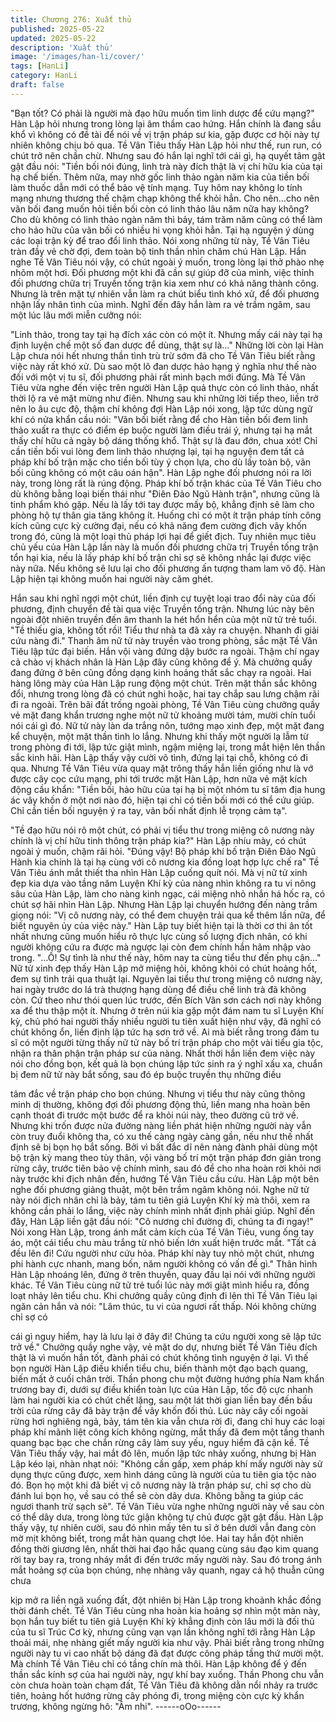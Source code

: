 ```yaml
---
title: Chương 276: Xuất thủ
published: 2025-05-22
updated: 2025-05-22
description: 'Xuất thủ'
image: '/images/han-li/cover/'
tags: [HanLi]
category: HanLi
draft: false
---
```


"Bạn tốt? Có phải là người mà đạo hữu muốn tìm linh dược để
cứu mạng?" Hàn Lập hỏi nhưng trong lòng lại âm thầm cao hứng.
Hắn chính là đang sầu khổ vì không có đề tài để nói về vị trận
pháp sư kia, gặp được cơ hội này tự nhiên không chịu bỏ qua.
Tề Vân Tiêu thấy Hàn Lập hỏi như thế, run run, có chút trở nên
chần chừ.
Nhưng sau đó hắn lại nghĩ tới cái gì, hạ quyết tâm gật gật đầu
nói:
"Tiền bối nói đúng, linh trà này đích thật là vị chí hữu kia của tại
hạ chế biến. Thêm nữa, may nhờ gốc linh thảo ngàn năm kia của
tiền bối làm thuốc dẫn mới có thể bảo vệ tính mạng. Tuy hôm nay
không lo tính mạng nhưng thương thế chậm chạp không thể khỏi
hẳn. Cho nên…cho nên vãn bối đang muốn hỏi tiền bối còn có
linh thảo lâu năm nữa hay không? Cho dù không có linh thảo
ngàn năm thì bảy, tám trăm năm cũng có thể làm cho hảo hữu
của vãn bối có nhiều hi vọng khỏi hẳn. Tại hạ nguyện ý dùng các
loại trận kỳ để trao đổi linh thảo.
Nói xong những từ này, Tề Vân Tiêu tràn đầy vẻ chờ đợi, đem
toàn bộ tinh thần nhìn chăm chú Hàn Lập.
Hắn nghe Tề Vân Tiêu nói vậy, có chút ngoài ý muốn, trong lòng
lại thở phào nhẹ nhõm một hơi. Đối phương một khi đã cần sự
giúp đỡ của mình, việc thỉnh đối phương chữa trị Truyền tống trận
kia xem như có khả năng thành công. Nhưng là trên mặt tự nhiên
vẫn làm ra chút biểu tình khó xử, để đối phương nhận lấy nhân
tình của mình.
Nghĩ đến đây hắn làm ra vẻ trầm ngâm, sau một lúc lâu mới miễn
cưỡng nói:

"Linh thảo, trong tay tại hạ đích xác còn có một ít. Nhưng mấy cái
này tại hạ định luyện chế một số đan dược để dùng, thật sự là…"
Những lời còn lại Hàn Lập chưa nói hết nhưng thần tình trù trừ
sớm đã cho Tề Vân Tiêu biết rằng việc này rất khó xử.
Dù sao một lô đan dược hảo hạng ý nghĩa như thế nào đối với
một vị tu sĩ, đối phương phải rất minh bạch mới đúng.
Mà Tề Vân Tiêu vừa nghe đến việc trên người Hàn Lập quả thực
còn có linh thảo, nhất thời lộ ra vẻ mặt mừng như điên. Nhưng
sau khi những lời tiếp theo, liền trở nên lo âu cực độ, thậm chí
không đợi Hàn Lập nói xong, lập tức dùng ngữ khí có nửa khẩn
cầu nói:
"Vãn bối biết rằng để cho Hàn tiền bối đem linh thảo xuất ra thực
có điểm ép buộc người làm điều trái ý, nhưng tại hạ mắt thấy chí
hữu cả ngày bộ dáng thống khổ. Thật sự là đau đớn, chua xót!
Chỉ cần tiền bối vui lòng đem linh thảo nhượng lại, tại hạ nguyện
đem tất cả pháp khí bố trận mặc cho tiền bối tùy ý chọn lựa, cho
dù lấy toàn bộ, vãn bối cũng không có một câu oán hận".
Hàn Lập nghe đối phương nói ra lời này, trong lòng rất là rúng
động.
Pháp khí bố trận khác của Tề Vân Tiêu cho dù không bằng loại
biến thái như "Điên Đảo Ngũ Hành trận", nhưng cũng là tinh phẩm
khó gặp. Nếu là lấy tới tay được mấy bộ, khẳng định sẽ làm cho
phòng hộ tự thân gia tăng không ít. Huống chi có một ít trận pháp
tính công kích cũng cực kỳ cường đại, nếu có khả năng đem
cường địch vây khốn trong đó, cũng là một loại thủ pháp lợi hại để
giết địch.
Tuy nhiên mục tiêu chủ yếu của Hàn Lập lần này là muốn đối
phương chữa trị Truyền tống trận tổn hại kia, nếu là lấy pháp khí
bố trận chỉ sợ sẽ không nhắc lại được việc này nữa. Nếu không sẽ
lưu lại cho đối phương ấn tượng tham lam vô độ. Hàn Lập hiện tại
không muốn hai người này căm ghét.

Hắn sau khi nghĩ ngợi một chút, liền định cự tuyệt loại trao đổi này
của đối phương, định chuyển đề tài qua việc Truyền tống trận.
Nhưng lúc này bên ngoài đột nhiên truyền đến âm thanh la hét
hổn hển của một nữ tử trẻ tuổi.
"Tề thiếu gia, không tốt rồi! Tiểu thư nhà ta đã xảy ra chuyện.
Nhanh đi giải cứu nàng đi."
Thanh âm nữ tử này truyền vào trong phòng, sắc mặt Tề Vân Tiêu
lập tức đại biến.
Hắn vội vàng đứng dậy bước ra ngoài. Thậm chí ngay cả chào vị
khách nhân là Hàn Lập đây cũng không để ý. Mà chưởng quầy
đang đứng ở bên cũng đồng dạng kinh hoảng thất sắc chạy ra
ngoài.
Hai hàng lông mày của Hàn Lập rung động một chút. Trên mặt
thần sắc không đổi, nhưng trong lòng đã có chút nghi hoặc, hai
tay chắp sau lưng chậm rãi đi ra ngoài.
Trên bãi đất trống ngoài phòng, Tề Vân Tiêu cùng chưởng quầy
vẻ mặt đang khẩn trương nghe một nữ tử khoảng mười tám, mười
chín tuổi nói cái gì đó.
Nữ tử này làn da trắng nõn, tướng mạo xinh đẹp, một mặt đang
kể chuyện, một mặt thần tình lo lắng. Nhưng khi thấy một người lạ
lẫm từ trong phòng đi tới, lập tức giật mình, ngậm miệng lại, trong
mắt hiện lên thần sắc kinh hãi.
Hàn Lập thấy vậy cười vô tình, đứng lại tại chỗ, không có đi qua.
Nhưng Tề Vân Tiêu vừa quay mặt trông thấy hắn liền giống như
là vớ được cây cọc cứu mạng, phi tới trước mặt Hàn Lập, hơn nữa
vẻ mặt kích động cầu khẩn:
"Tiền bối, hảo hữu của tại hạ bị một nhóm tu sĩ tâm địa hung ác
vây khốn ở một nơi nào đó, hiện tại chỉ có tiền bối mới có thể cứu
giúp. Chỉ cần tiền bối nguyện ý ra tay, vãn bối nhất định lễ trọng
cảm tạ".

"Tề đạo hữu nói rõ một chút, có phải vị tiểu thư trong miệng cô
nương này chính là vị chí hữu tinh thông trận pháp kia?" Hàn Lập
nhíu mày, có chút ngoài ý muốn, chậm rãi hỏi.
"Đúng vậy! Bộ pháp khí bố trận Điên Đảo Ngũ Hành kia chính là
tại hạ cùng với cô nương kia đồng loạt hợp lực chế ra" Tề Vân
Tiêu ánh mắt thiết tha nhìn Hàn Lập cuống quít nói.
Mà vị nữ tử xinh đẹp kia dựa vào tầng năm Luyện Khí kỳ của
nàng nhìn không ra tu vi nông sâu của Hàn Lập, làm cho nàng
kinh ngạc, cái miệng nhỏ nhắn há hốc ra, có chút sợ hãi nhìn Hàn
Lập.
Nhưng Hàn Lập lại chuyển hướng đến nàng trầm giọng nói:
"Vị cô nương này, có thể đem chuyện trải qua kể thêm lần nữa,
để biết nguyên ủy của việc này."
Hàn Lập tuy biết hiện tại là thời cơ thi ân tốt nhất nhưng cũng
muốn hiểu rõ thực lực cùng số lượng địch nhân, có khi người
không cứu ra được mà ngược lại còn đem chính hắn hãm nhập
vào trong.
"…Ồ! Sự tình là như thế này, hôm nay ta cùng tiểu thư đến phụ
cận…" Nữ tử xinh đẹp thấy Hàn Lập mở miệng hỏi, không khỏi có
chút hoảng hốt, đem sự tình trải qua thuật lại.
Nguyên lai tiểu thư trong miệng cô nương này, hai ngày trước do
lá trà thượng hạng dùng để điều chế linh trà đã không còn. Cứ
theo như thói quen lúc trước, đến Bích Vân sơn cách nơi này
không xa để thu thập một ít. Nhưng ở trên núi kia gặp một đám
nam tu sĩ Luyện Khí kỳ, chủ phó hai người thấy nhiều người tu
tiên xuất hiện như vậy, đã nghĩ có chút không ổn, liền định lập tức
hạ sơn trở về.
Ai mà biết rằng trong đám tu sĩ có một người từng thấy nữ tử này
bố trí trận pháp cho một vài tiểu gia tộc, nhận ra thân phận trận
pháp sư của nàng. Nhất thời hắn liền đem việc này nói cho đồng
bọn, kết quả là bọn chúng lập tức sinh ra ý nghĩ xấu xa, chuẩn bị
đem nữ tử này bắt sống, sau đó ép buộc truyền thụ những điều

tâm đắc về trận pháp cho bọn chúng.
Nhưng vị tiểu thư này cũng thông minh dị thường, không đợi đối
phương động thủ, liền mang nha hoàn bên cạnh thoát đi trước
một bước để ra khỏi núi này, theo đường cũ trở về. Nhưng khi trốn
được nửa đường nàng liền phát hiện những người này vẫn còn
truy đuổi không tha, có xu thế càng ngày càng gần, nếu như thế
nhất định sẽ bị bọn họ bắt sống.
Bởi vì bất đắc dĩ nên nàng đành phải dùng một bộ trận kỳ mang
theo tùy thân, vội vàng bố trí một trận pháp đơn giản trong rừng
cây, trước tiên bảo vệ chính mình, sau đó để cho nha hoàn rời
khỏi nơi này trước khi địch nhân đến, hướng Tề Vân Tiêu cầu
cứu.
Hàn Lập một bên nghe đối phương giảng thuật, một bên trầm
ngâm không nói.
Nghe nữ tử này nói địch nhân chỉ là bảy, tám tu tiên giả Luyện Khí
kỳ mà thôi, xem ra không cần phải lo lắng, việc này chính mình
nhất định phải giúp.
Nghĩ đến đây, Hàn Lập liền gật đầu nói:
"Cô nương chỉ đường đi, chúng ta đi ngay!"
Nói xong Hàn Lập, trong ánh mắt cảm kích của Tề Vân Tiêu, vung
ống tay áo, một cái tiểu chu màu trắng từ nhỏ biến lớn xuất hiện
trước mắt.
"Tất cả đều lên đi! Cứu người như cứu hỏa. Pháp khí này tuy nhỏ
một chút, nhưng phi hành cực nhanh, mang bốn, năm người
không có vấn đề gì." Thân hình Hàn Lập nhoáng lên, đứng ở trên
thuyền, quay đầu lại nói với những người khác.
Tề Vân Tiêu cùng nữ tử trẻ tuổi lúc này mới giật mình hiểu ra,
đồng loạt nhảy lên tiểu chu. Khi chưởng quầy cũng định đi lên thì
Tề Vân Tiêu lại ngăn cản hắn và nói:
"Lâm thúc, tu vi của ngươi rất thấp. Nói không chừng chỉ sợ có

cái gì nguy hiểm, hay là lưu lại ở đây đi! Chúng ta cứu người
xong sẽ lập tức trở về."
Chưởng quầy nghe vậy, vẻ mặt do dự, nhưng biết Tề Vân Tiêu
đích thật là vì muốn hắn tốt, đành phải có chút không tình nguyện
ở lại.
Vì thế bọn người Hàn Lập điều khiển tiểu chu, biến thành một đạo
bạch quang, biến mất ở cuối chân trời.
Thần phong chu một đường hướng phía Nam khẩn trương bay đi,
dưới sự điều khiển toàn lực của Hàn Lập, tốc độ cực nhanh làm
hai người kia có chút chết lặng, sau một lát thời gian liền bay đến
bầu trời của rừng cây đã bày trận để vây khốn đối thủ.
Lúc này cây cối ngoài rừng hơi nghiêng ngả, bảy, tám tên kia vẫn
chưa rời đi, đang chỉ huy các loại pháp khí mãnh liệt công kích
không ngừng, mắt thấy đã đem một tầng thanh quang bạc bạc
che chắn rừng cây làm suy yếu, nguy hiểm đã cận kề.
Tề Vân Tiêu thấy vậy, hai mắt đỏ lên, muốn lập tức nhảy xuống,
nhưng bị Hàn Lập kéo lại, nhàn nhạt nói:
"Không cần gấp, xem pháp khí mấy người này sử dụng thực cũng
được, xem hình dáng cũng là người của tu tiên gia tộc nào đó.
Bọn họ một khi đã biết vị cô nương này là trận pháp sư, chỉ sợ
cho dù đánh lui bọn họ, về sau có thể sẽ còn dây dưa. Không
bằng ta giúp các ngươi thanh trừ sạch sẽ".
Tề Vân Tiêu vừa nghe những người này về sau còn có thể dây
dưa, trong lòng tức giận không tự chủ được gật gật đầu.
Hàn Lập thấy vậy, tự nhiên cười, sau đó nhìn mấy tên tu sĩ ở bên
dưới vẫn đang còn mờ mịt không biết, trong mắt hàn quang chợt
lóe.
Hai tay hắn đột nhiên đồng thời giương lên, nhất thời hai đạo hắc
quang cùng sáu đạo kim quang rời tay bay ra, trong nháy mắt đi
đến trước mấy người này. Sau đó trong ánh mắt hoảng sợ của
bọn chúng, nhẹ nhàng vây quanh, ngay cả hộ thuẫn cũng chưa

kịp mở ra liền ngã xuống đất, đột nhiên bị Hàn Lập trong khoảnh
khắc đồng thời đánh chết.
Tề Vân Tiêu cùng nha hoàn kia hoảng sợ nhìn một màn này, bọn
hắn tuy biết tu tiên giả Luyện Khí kỳ khẳng định còn lâu mới là đối
thủ của tu sĩ Trúc Cơ kỳ, nhưng cũng vạn vạn lần không nghĩ tới
rằng Hàn Lập thoải mái, nhẹ nhàng giết mấy người kia như vậy.
Phải biết rằng trong những người này tu vi cao nhất bộ dáng đã
đạt được công pháp tầng thứ mười một. Mà chính Tề Vân Tiêu chỉ
có tầng chín mà thôi.
Hàn Lập không để ý đến thần sắc kính sợ của hai người này, ngự
khí bay xuống.
Thần Phong chu vẫn còn chưa hoàn toàn chạm đất, Tề Vân Tiêu
đã không dằn nổi nhảy ra trước tiên, hoảng hốt hướng rừng cây
phóng đi, trong miệng còn cực kỳ khẩn trương, không ngừng hô:
"Âm nhi".
------oOo------
